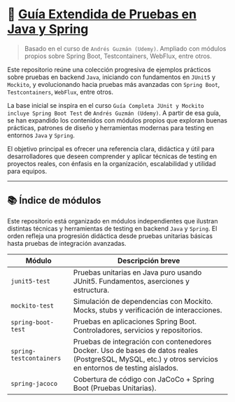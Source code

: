 # 🧪 [Guía Extendida de Pruebas en Java y Spring](https://www.udemy.com/course/curso-completo-junit-mockito-spring-boot-test)

> Basado en el curso de `Andrés Guzmán (Udemy)`. Ampliado con módulos propios sobre Spring Boot, Testcontainers,
> WebFlux, entre otros.

Este repositorio reúne una colección progresiva de ejemplos prácticos sobre pruebas en backend `Java`, iniciando con
fundamentos en `JUnit5` y `Mockito`, y evolucionando hacia pruebas más avanzadas con `Spring Boot`, `Testcontainers`,
`WebFlux`, entre otros.

La base inicial se inspira en el curso `Guía Completa JUnit y Mockito incluye Spring Boot Test` de
`Andrés Guzmán (Udemy)`. A partir de esa guía, se han expandido los contenidos con módulos propios que exploran
buenas prácticas, patrones de diseño y herramientas modernas para testing en entornos `Java` y `Spring`.

El objetivo principal es ofrecer una referencia clara, didáctica y útil para desarrolladores que deseen comprender y
aplicar técnicas de testing en proyectos reales, con énfasis en la organización, escalabilidad y utilidad para equipos.

---

## 📚 Índice de módulos

Este repositorio está organizado en módulos independientes que ilustran distintas técnicas y herramientas de testing en
backend `Java` y `Spring`. El orden refleja una progresión didáctica desde pruebas unitarias básicas hasta pruebas de
integración avanzadas.

| Módulo                  | Descripción breve                                                                                                                                         |
|-------------------------|-----------------------------------------------------------------------------------------------------------------------------------------------------------|
| `junit5-test`           | Pruebas unitarias en Java puro usando JUnit5. Fundamentos, aserciones y estructura.                                                                       |
| `mockito-test`          | Simulación de dependencias con Mockito. Mocks, stubs y verificación de interacciones.                                                                     |
| `spring-boot-test`      | Pruebas en aplicaciones Spring Boot. Controladores, servicios y repositorios.                                                                             |
| `spring-testcontainers` | Pruebas de integración con contenedores Docker. Uso de bases de datos reales (PostgreSQL, MySQL, etc.) y otros servicios en entornos de testing aislados. |
| `spring-jacoco`         | Cobertura de código con JaCoCo + Spring Boot (Pruebas Unitarias).                                                                                         |
